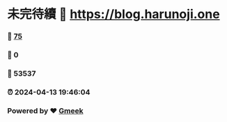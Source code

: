 # 未完待續 :link: https://blog.harunoji.one 
### :page_facing_up: [75](https://blog.harunoji.one/tag.html) 
### :speech_balloon: 0 
### :hibiscus: 53537 
### :alarm_clock: 2024-04-13 19:46:04 
### Powered by :heart: [Gmeek](https://github.com/Meekdai/Gmeek)
